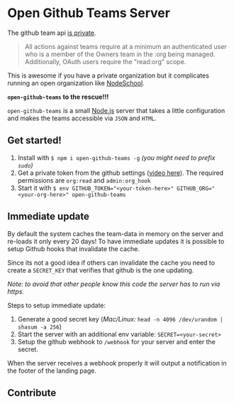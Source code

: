 # Open Github Teams Server

The github team api [is private](https://developer.github.com/v3/orgs/teams/#list-teams).

> All actions against teams require at a minimum an authenticated user who is a
> member of the Owners team in the :org being managed. Additionally, OAuth users
> require the "read:org" scope.

This is awesome if you have a private organization but it complicates running an
open organization like [NodeSchool](http://nodeschool.io/).

**`open-github-teams` to the rescue!!!**

`open-github-teams` is a small [Node.js](https://nodejs.org/en/) server that takes
a little configuration and makes the teams accessible via `JSON` and `HTML`.

## Get started!

1. Install with `$ npm i open-github-teams -g` _(you might need to prefix `sudo`)_
2. Get a private token from the github settings ([video here]()). The required permissions are `org:read` and `admin:org_hook`
3. Start it with `$ env GITHUB_TOKEN="<your-token-here>" GITHUB_ORG="<your-org-here>" open-github-teams`

## Immediate update

By default the system caches the team-data in memory on the server and re-loads it
only every 20 days! To have immediate updates it is possible to setup Github hooks
that invalidate the cache.

Since its not a good idea if others can invalidate the cache you need to create
a `SECRET_KEY` that verifies that github is the one updating.

_Note: to avoid that other people know this code the server has to run via https._

Steps to setup immediate update:

1. Generate a good secret key (_Mac/Linux:_ `head -n 4096 /dev/urandom | shasum -a 256`)
2. Start the server with an additional env variable: `SECRET=<your-secret>`
3. Setup the github webhook to `/webhook` for your server and enter the secret.

When the server receives a webhook properly it will output a notification in the
footer of the landing page.

## Contribute
